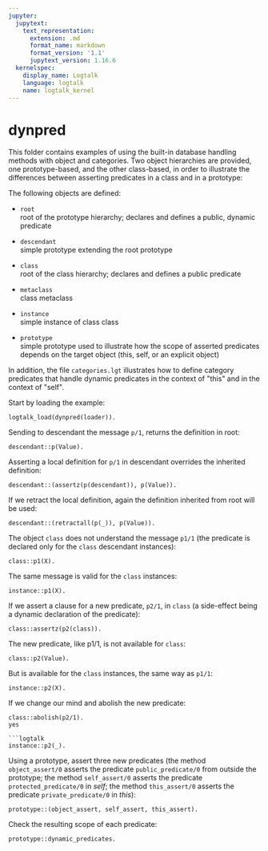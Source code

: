 ```yaml
---
jupyter:
  jupytext:
    text_representation:
      extension: .md
      format_name: markdown
      format_version: '1.1'
      jupytext_version: 1.16.6
  kernelspec:
    display_name: Logtalk
    language: logtalk
    name: logtalk_kernel
---
```


<!--
________________________________________________________________________

This file is part of Logtalk <https://logtalk.org/>  
SPDX-FileCopyrightText: 1998-2025 Paulo Moura <pmoura@logtalk.org>  
SPDX-License-Identifier: Apache-2.0

Licensed under the Apache License, Version 2.0 (the "License");
you may not use this file except in compliance with the License.
You may obtain a copy of the License at

    http://www.apache.org/licenses/LICENSE-2.0

Unless required by applicable law or agreed to in writing, software
distributed under the License is distributed on an "AS IS" BASIS,
WITHOUT WARRANTIES OR CONDITIONS OF ANY KIND, either express or implied.
See the License for the specific language governing permissions and
limitations under the License.
________________________________________________________________________
-->

# dynpred

This folder contains examples of using the built-in database handling
methods with object and categories. Two object hierarchies are provided,
one prototype-based, and the other class-based, in order to illustrate
the differences between asserting predicates in a class and in a prototype:

The following objects are defined:

- `root`  
	root of the prototype hierarchy; declares and defines a public,
	dynamic predicate
- `descendant`  
	simple prototype extending the root prototype

- `class`  
	root of the class hierarchy; declares and defines a public predicate
- `metaclass`  
	class metaclass
- `instance`  
	simple instance of class class

- `prototype`  
	simple prototype used to illustrate how the scope of asserted 
	predicates depends on the target object (this, self, or an explicit 
	object)

In addition, the file `categories.lgt` illustrates how to define category
predicates that handle dynamic predicates in the context of "this" and in
the context of "self".

Start by loading the example:

```logtalk
logtalk_load(dynpred(loader)).
```

Sending to descendant the message `p/1`, returns the definition in root:

```logtalk
descendant::p(Value).
```

<!--
Value = root.
-->

Asserting a local definition for `p/1` in descendant overrides the inherited 
definition:

```logtalk
descendant::(assertz(p(descendant)), p(Value)).
```

<!--
Value = descendant.
-->

If we retract the local definition, again the definition inherited from root
will be used:

```logtalk
descendant::(retractall(p(_)), p(Value)).
```

<!--
Value = root.
-->

The object `class` does not understand the message `p1/1` (the predicate is
declared only for the `class` descendant instances):

```logtalk
class::p1(X).
```

<!--
error(existence_error(predicate_declaration, p1(_)), class::p1(_), user)
-->


The same message is valid for the `class` instances:

```logtalk
instance::p1(X).
```

<!--
X = class.
-->

If we assert a clause for a new predicate, `p2/1`, in `class`
(a side-effect being a dynamic declaration of the predicate):

```logtalk
class::assertz(p2(class)).
```

<!--
true.
-->

The new predicate, like p1/1, is not available for `class`:

```logtalk
class::p2(Value).
```

<!--
error(existence_error(predicate_declaration, p2(_)), class::p2(_), user)
-->


But is available for the `class` instances, the same way as `p1/1`:

```logtalk
instance::p2(X).
```

<!--
X = class.
-->

If we change our mind and abolish the new predicate:

```logtalk
class::abolish(p2/1).
yes

```logtalk
instance::p2(_).
```

<!--
error(existence_error(predicate_declaration,p2/1), logtalk(_,_))) :-
-->

Using a prototype, assert three new predicates (the method `object_assert/0`
asserts the predicate `public_predicate/0` from outside the prototype; the 
method `self_assert/0` asserts the predicate `protected_predicate/0` in _self_; 
the method `this_assert/0` asserts the predicate `private_predicate/0` in _this_):

```logtalk
prototype::(object_assert, self_assert, this_assert).
```

<!--
true
-->

Check the resulting scope of each predicate:

```logtalk
prototype::dynamic_predicates.
```

<!--
public_predicate/0 - public
protected_predicate/0 - protected
private_predicate/0 - private
true.
-->
